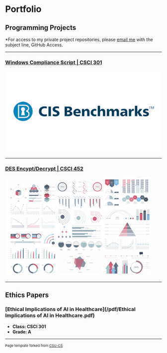 Portfolio
=========

Programming Projects
--------------------

*For access to my private project repositories, please [email me](mailto:richardprice.cyber@gmail.com) with the subject line, GitHub Access.

---
### [Windows Compliance Script | CSCI 301 ](project1)

![Project 1 Thumbnail Name](images/CISpic.png)

---
### [DES Encypt/Decrypt | CSCI 452](project2)

![Project 2 Thumbnail Name](images/dummy_thumbnail.jpg)

---

Ethics Papers
-------------

### [Ethical Implications of AI in Healthcare](/pdf/Ethical Implications of AI in Healthcare.pdf)

-   **Class: CSCI 301**  
-   **Grade: A**

---

<p style="font-size:11px">Page template forked from <a href="https://github.com/csu-cs/csci-portfolio">CSU-CS</a></p>
<!-- Remove above link if you don't want to attributive -->

